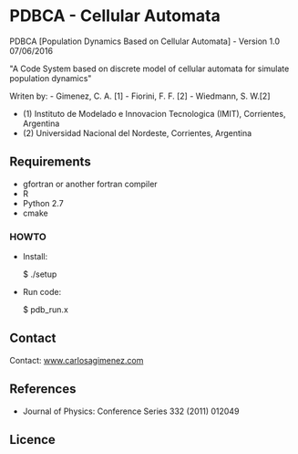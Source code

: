 # PDBCA - Cellular Automata #

PDBCA [Population Dynamics Based on Cellular Automata] - Version 1.0 07/06/2016

"A Code System based on discrete model of cellular automata for simulate population dynamics"

Writen by: 
        - Gimenez, C. A. [1]
        - Fiorini, F. F. [2]
        - Wiedmann, S. W.[2] 

        
- (1) Instituto de Modelado e Innovacion Tecnologica (IMIT), Corrientes, Argentina
- (2) Universidad Nacional del Nordeste, Corrientes, Argentina

## Requirements ##

- gfortran or another fortran compiler
- R
- Python 2.7
- cmake

### HOWTO ###

- Install:

   $ ./setup

- Run code:

   $ pdb_run.x

## Contact ##

Contact: www.carlosagimenez.com

## References ##

 - Journal of Physics: Conference Series 332 (2011) 012049

## Licence ##

